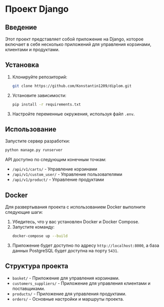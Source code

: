 # Проект Django

## Введение
Этот проект представляет собой приложение на Django, которое включает в себя несколько приложений для управления корзинами, клиентами и продуктами.

## Установка
1. Клонируйте репозиторий:
   ```bash
   git clone https://github.com/Konstantin1209/diplom.git
   ```
2. Установите зависимости:
   ```bash
   pip install -r requirements.txt
   ```
3. Настройте переменные окружения, используя файл `.env`.

## Использование
Запустите сервер разработки:
```bash
python manage.py runserver
```
API доступно по следующим конечным точкам:
- `/api/v1/carts/` - Управление корзинами
- `/api/v1/custom_user/` - Управление пользователями
- `/api/v1/product/` - Управление продуктами

## Docker
Для развертывания проекта с использованием Docker выполните следующие шаги:

1. Убедитесь, что у вас установлен Docker и Docker Compose.
2. Запустите команду:
   ```bash
   docker-compose up --build
   ```
3. Приложение будет доступно по адресу `http://localhost:8000`, а база данных PostgreSQL будет доступна на порту `5431`.

## Структура проекта
- `basket/` - Приложение для управления корзинами.
- `customers_suppliers/` - Приложение для управления клиентами и поставщиками.
- `products/` - Приложение для управления продуктами.
- `orders/` - Основные настройки и маршруты проекта.
